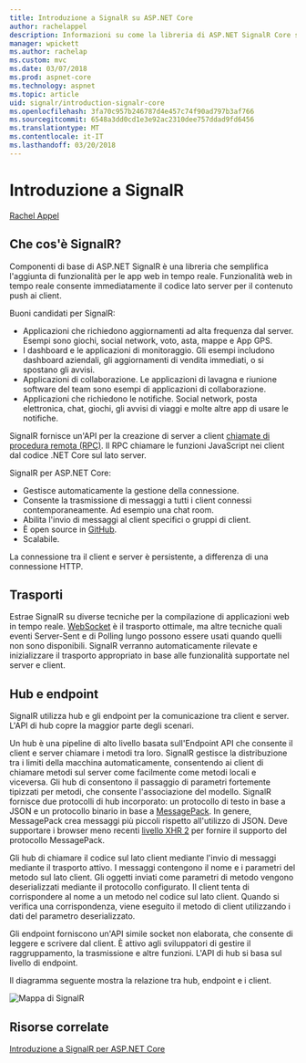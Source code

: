 ```yaml
---
title: Introduzione a SignalR su ASP.NET Core
author: rachelappel
description: Informazioni su come la libreria di ASP.NET SignalR Core semplifica l'aggiunta di funzionalità web in tempo reale alle applicazioni.
manager: wpickett
ms.author: rachelap
ms.custom: mvc
ms.date: 03/07/2018
ms.prod: aspnet-core
ms.technology: aspnet
ms.topic: article
uid: signalr/introduction-signalr-core
ms.openlocfilehash: 3fa70c957b246787d4e457c74f90ad797b3af766
ms.sourcegitcommit: 6548a3dd0cd1e3e92ac2310dee757ddad9fd6456
ms.translationtype: MT
ms.contentlocale: it-IT
ms.lasthandoff: 03/20/2018
---
```

# <a name="introduction-to-signalr"></a>Introduzione a SignalR

[Rachel Appel](https://twitter.com/rachelappel)

## <a name="what-is-signalr"></a>Che cos'è SignalR?

Componenti di base di ASP.NET SignalR è una libreria che semplifica l'aggiunta di funzionalità per le app web in tempo reale. Funzionalità web in tempo reale consente immediatamente il codice lato server per il contenuto push ai client.

Buoni candidati per SignalR:

* Applicazioni che richiedono aggiornamenti ad alta frequenza dal server. Esempi sono giochi, social network, voto, asta, mappe e App GPS.
* I dashboard e le applicazioni di monitoraggio. Gli esempi includono dashboard aziendali, gli aggiornamenti di vendita immediati, o si spostano gli avvisi.
* Applicazioni di collaborazione. Le applicazioni di lavagna e riunione software del team sono esempi di applicazioni di collaborazione.
* Applicazioni che richiedono le notifiche. Social network, posta elettronica, chat, giochi, gli avvisi di viaggi e molte altre app di usare le notifiche.

SignalR fornisce un'API per la creazione di server a client [chiamate di procedura remota (RPC)](https://wikipedia.org/wiki/Remote_procedure_call). Il RPC chiamare le funzioni JavaScript nei client dal codice .NET Core sul lato server.

SignalR per ASP.NET Core:

* Gestisce automaticamente la gestione della connessione.
* Consente la trasmissione di messaggi a tutti i client connessi contemporaneamente. Ad esempio una chat room.
* Abilita l'invio di messaggi al client specifici o gruppi di client.
* È open source in [GitHub](https://github.com/aspnet/signalr).
* Scalabile.

La connessione tra il client e server è persistente, a differenza di una connessione HTTP.

## <a name="transports"></a>Trasporti

Estrae SignalR su diverse tecniche per la compilazione di applicazioni web in tempo reale. [WebSocket](https://tools.ietf.org/html/rfc7118) è il trasporto ottimale, ma altre tecniche quali eventi Server-Sent e di Polling lungo possono essere usati quando quelli non sono disponibili. SignalR verranno automaticamente rilevate e inizializzare il trasporto appropriato in base alle funzionalità supportate nel server e client.

## <a name="hubs-and-endpoints"></a>Hub e endpoint

SignalR utilizza hub e gli endpoint per la comunicazione tra client e server. L'API di hub copre la maggior parte degli scenari.

Un hub è una pipeline di alto livello basata sull'Endpoint API che consente il client e server chiamare i metodi tra loro. SignalR gestisce la distribuzione tra i limiti della macchina automaticamente, consentendo ai client di chiamare metodi sul server come facilmente come metodi locali e viceversa. Gli hub di consentono il passaggio di parametri fortemente tipizzati per metodi, che consente l'associazione del modello. SignalR fornisce due protocolli di hub incorporato: un protocollo di testo in base a JSON e un protocollo binario in base a [MessagePack](https://msgpack.org/).  In genere, MessagePack crea messaggi più piccoli rispetto all'utilizzo di JSON. Deve supportare i browser meno recenti [livello XHR 2](https://caniuse.com/#feat=xhr2) per fornire il supporto del protocollo MessagePack.

Gli hub di chiamare il codice sul lato client mediante l'invio di messaggi mediante il trasporto attivo. I messaggi contengono il nome e i parametri del metodo sul lato client. Gli oggetti inviati come parametri di metodo vengono deserializzati mediante il protocollo configurato. Il client tenta di corrispondere al nome a un metodo nel codice sul lato client. Quando si verifica una corrispondenza, viene eseguito il metodo di client utilizzando i dati del parametro deserializzato.

Gli endpoint forniscono un'API simile socket non elaborata, che consente di leggere e scrivere dal client. È attivo agli sviluppatori di gestire il raggruppamento, la trasmissione e altre funzioni. L'API di hub si basa sul livello di endpoint.

Il diagramma seguente mostra la relazione tra hub, endpoint e i client.

![Mappa di SignalR](introduction-signalr-core/_static/signalr-core-architecture.png)

## <a name="related-resources"></a>Risorse correlate

[Introduzione a SignalR per ASP.NET Core](xref:signalr/get-started-signalr-core)
